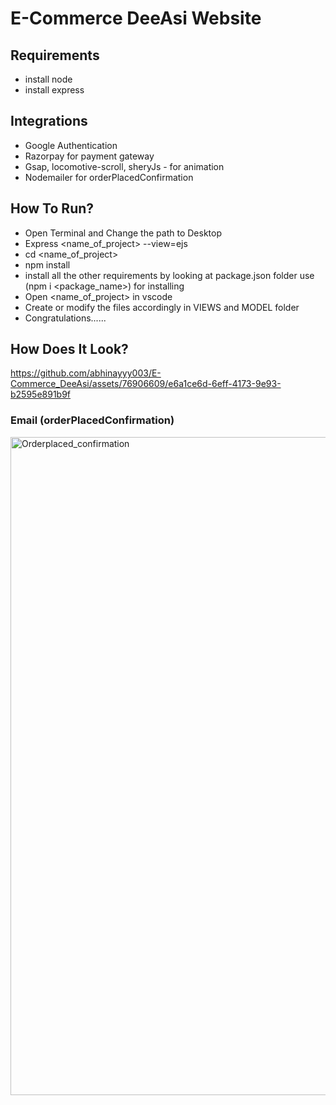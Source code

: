 # E-Commerce DeeAsi Website

## Requirements
- install node
- install express

## Integrations 
- Google Authentication
- Razorpay for payment gateway
- Gsap, locomotive-scroll, sheryJs - for animation
- Nodemailer for orderPlacedConfirmation

## How To Run?
- Open Terminal and Change the path to Desktop
- Express <name_of_project> --view=ejs
- cd <name_of_project>
- npm install
- install all the other requirements by looking at package.json folder use (npm i <package_name>) for installing
- Open <name_of_project> in vscode
- Create or modify the files accordingly in VIEWS and MODEL folder
- Congratulations......

## How Does It Look?
https://github.com/abhinayyy003/E-Commerce_DeeAsi/assets/76906609/e6a1ce6d-6eff-4173-9e93-b2595e891b9f

### Email (orderPlacedConfirmation)
<img width="1053" alt="Orderplaced_confirmation" src="https://github.com/abhinayyy003/E-Commerce_DeeAsi/assets/76906609/cba82421-aac8-4fe4-9f46-e86c4d05808a">
